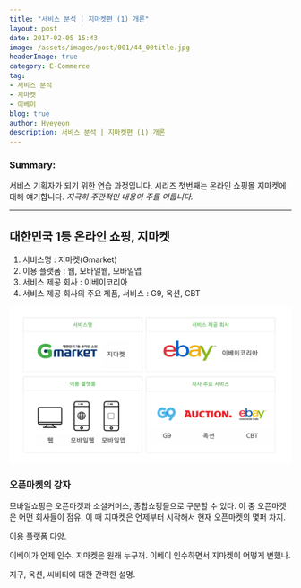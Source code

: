 ```yaml
---
title: "서비스 분석 | 지마켓편 (1) 개론"
layout: post
date: 2017-02-05 15:43
image: /assets/images/post/001/44_00title.jpg
headerImage: true
category: E-Commerce
tag:
- 서비스 분석
- 지마켓
- 이베이
blog: true
author: Hyeyeon
description: 서비스 분석 | 지마켓편 (1) 개론
---
```


### Summary:

서비스 기획자가 되기 위한 연습 과정입니다. 시리즈 첫번째는 온라인 쇼핑몰 지마켓에 대해 얘기합니다.
*지극히 주관적인 내용이 주를 이룹니다.*

---

## 대한민국 1등 온라인 쇼핑, 지마켓

1. 서비스명 : 지마켓(Gmarket)
2. 이용 플랫폼 : 웹, 모바일웹, 모바일앱
3. 서비스 제공 회사 : 이베이코리아
4. 서비스 제공 회사의 주요 제품, 서비스 : G9, 옥션, CBT

![pic1](/assets/images/post/001/44_01.png)

### 오픈마켓의 강자

모바일쇼핑은 오픈마켓과 소셜커머스, 종합쇼핑몰으로 구분할 수 있다. 이 중 오픈마켓은 어떤 회사들이 점유, 이 때 지마켓은 언제부터 시작해서 현재 오픈마켓의 몇퍼 차지.

이용 플랫폼 다양.

이베이가 언제 인수. 지마켓은 원래 누구꺼. 이베이 인수하면서 지마켓이 어떻게 변했나.

지구, 옥션, 씨비티에 대한 간략한 설명.
